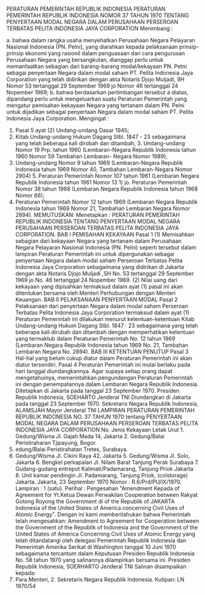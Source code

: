  PERATURAN PEMERINTAH REPUBLIK INDONESIA PERATURAN PEMERINTAH REPUBLIK INDONESIA NOMOR 37 TAHUN 1970 TENTANG PENYERTAAN MODAL NEGARA DALAM PERUSAHAAN PERSEROAN TERBATAS PELITA INDONESIA JAYA CORPORATION
Menimbang :

a. bahwa dalam rangka usaha menyehatkan Perusahaan Negara Pelayaran Nasional Indonesia (PN. Pelni), yang diarahkan kepada pelaksanaan prinsip-prinsip ekonomi yang rasionil dalam penguasaan dan cara pengurusan Perusahaan Negara yang bersangkutan, dianggap perlu untuk memanfaatkan sebagian dari barang-barang modal/kekayaan PN. Petni sebagai penyertaan Negara dalam modal saham PT. Pelita Indonesia Jaya Corporation yang telah didirikan dengan akta Notaris Djojo Muljadi, 9H Nomor 53 tertanggal 29 September 1969 jo Nomor 46 tertanggal 24 Nopember 1969;
b. bahwa berdasarkan pertimbangan tersebut a diatas, dipandang perlu untuk mengeluarkan suatu Peraturan Pemerintah yang mengatur pemisahan kekayaan Negara yang tertanam dalam PN. Pelni untuk dijadikan sebagai penyertaan Negara dalam modal saham PT. Pelita Indonesia Jaya Corporation.
Mengingat :

1. Pasal 5 ayat (2) Undang-undang Dasar 1945;
2. Kitab Undang-undang Hukum Dagang Stbl. 1847 - 23 sebagaimana yang telah beberapa kali dirobah dan ditambah, 3. Undang-undang Nomor 19 Prp. tahun 1960 (Lembaran-Negara Republik Indonesia tahun 1960 Nomor 59 Tambahan Lembaran- Negara Nomor 1989);
4. Undang-undang Nomor 9 tahun 1969 (Lembaran-Negara Republik Indonesia tahun 1969 Nomor 40, Tambahan Lembaran-Negara Nomor 2904) 5. Peraturan Pemerintah Nomor 107 tahun 1961 (Lembaran Negara Republik Indonesia tahun 1961 Nomor 13 1) jo. Peraturan Pemerintah Nomor 38 tahun 1968 (Lembaran Negara Republik Indonesia tahun 1968 Nomor 66);
6. Peraturan Pemerintah Nomor 12 tahun 1969 (Lembaran Negara Republik Indonesia tahun 1969 Nomor 21, Tambahan Lembaran Negara Nomor 2894).
MEMUTUSKAN:
 Menetapkan : PERATURAN PEMERINTAH REPUBLIK INDONESIA TENTANG PENYERTAAN MODAL NEGARA PERUSAHAAN PERSEROAN TERBATAS PELITA INDONESIA JAYA CORPORATION. BAB I PEMISAHAN KEKAYAAN
Pasal 1
(1) Memisahkan sebagian dari kekayaan Negara yang tertanam dalam Perusahaan Negara Pelayaran Nasional Indonesia (PN. Pelni) seperti tersebut dalam lampiran Peraturan Pemerintah ini untuk dipergunakan sebagai penyertaan Negara dalam modal saham Perseroan Terbatas Pelita Indonesia Jaya Corporation sebagaimana yang didirikan di Jakarta dengan akta Notaris Djojo Muljadi ,SH No. 53 tertanggal 29 September 1969 jo No. 46 tertanggal 24 Nopember 1969. (2) Nilai uang dari kekayaan yang dipisahkan termaksud dalam ayat (1) pasal ini akan ditentukan bersama oleh Menteri Perhubungan dengan Menteri Keuangan. BAB II PELAKSANAAN PENYERTAAN MODAL
Pasal 2
Pelaksanaan dari penyertaan Negara dalam modal saham Perseroan Terbatas Pelita Indonesia Jaya Corporation termaksud dalam ayat (1) Peraturan Pemerintah ini dilakukan menurut ketentuan-ketentuan Kitab Undang-undang Hukum Dagang Stbl. 1847 : 23 sebagaimana yang telah beberapa kali dirubah dan ditambah dengan memperhatikan ketentuan yang termaktub dalam Peraturan Pemerintah No. 12 tahun 1969 (Lembaran Negara Republik Indonesia tahun 1969 No. 21, Tambahan Lembaran Negara No. 2894). BAB III KETENTUAN PENUTUP
Pasal 3
Hal-hal yang belum cukup diatur dalam Peraturan Pemerintah ini akan diatur tersendiri. Pasal 4 Peraturan Pemerintah ini mulai berlaku pada hari tanggal diundangkannya. Agar supaya setiap orang dapat mengetahuinya, memerintahkan pengundangan Peraturan Pemerintah ini dengan penempatannya dalam Lembaran Negara Republik Indonesia. Ditetapkan di Jakarta pada tanggal 23 September 1970. Presiden Republik Indonesia, SOEHARTO Jenderal TNI Diundangkan di Jakarta pada tanggal 23 September 1970. Sekretaris Negara Republik Indonesia, ALAMSJAH Mayor Jenderal TNI LAMPIRAN PERATURAN PEMERINTAH REPUBLIK INDONESIA NO. 37 TAHUN 1970 tentang PENYERTAAN MODAL NEGARA DALAM PERUSAHAAN PERSEROAN TERBATAS PELITA INDONESIA JAYA CORPORATION No. Jenis Kekayaan Letak Urut 1. Gedung/Wisma Jl. Gajah Mada 14, Jakarta 2. Gedung/Balai Peristiraharan Tjipayung, Bogor.
3. edung/Balai Peristirahatan Tretes, Surabaya.
4. Gedung/Wisma JI. Cikini Raya 42, Jakarta 5. Gedung/Wisma JI. Solo, Jakarta 6. Bengkel perkapalan JI. Nilam Barat Tanjung Perak Surabaya 7. Gudang-gudang entrepot Kalimati/Padamarang, Tanjung Priok Jakarta 8. Unit kamar pendingin JI. Padamarang, Tanjung Priok, (colstorage) Jakarta. Jakarta, 23 September 1970 Nomor : R.6/Prd/PU/IX/1970. Lampiran : 1 (satu). Perihal : Pengesahan "Amendment Kepada of Agreement for Yt.Ketua Dewan Perwakilan Cooperation between Rakyat Gotong Royong the Government di of the Republik of JAKARTA Indonesia of the United States of America concerning Civil Uses of Atomic Energy". Dengan ini kami memberitahukan bahwa Pemerintah telah mengesahkan: Amendment to Agreement for Cooperation between the Government of the Republik of Indonesia and the Government of the United States of America Concerning Civil Uses of Atomic Energy yang telah ditandatangi oleh delegasi Pemerintah Republik Indonesia dan Pemerintah Amerika Serikat di Washington tanggal 10 Juni 1970 sebagaimana tercantum dalam Keputusan Presiden Republik Indonesia No. 58 tahun 1970 yang salinannya dilampirkan bersama ini. Presiden Republik Indonesia, SOERHARTO Jenderal TNI Salinan disampaikan kepada:
1. Para Menteri, 2. Sekretaris Negara Republik Indonesia. Kutipan: LN 1970/54